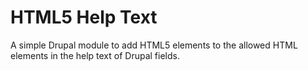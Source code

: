 # HTML5 Help Text
A simple Drupal module to add HTML5 elements to the allowed HTML elements in the help text of Drupal fields.